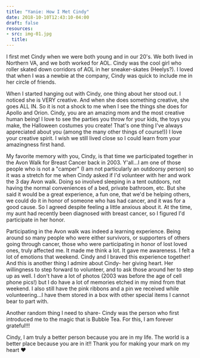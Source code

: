 ```yaml
---
title: "Yanie: How I Met Cindy"
date: 2018-10-10T12:43:10-04:00
draft: false
resources:
- src: img-01.jpg
  title:
---
```


I first met Cindy when we were both young and in our 20's. We both lived in Northern VA, and we both worked for AOL. Cindy was the cool girl who roller skated down corridors of AOL in her sneaker-skates (Heelys?). I loved that when I was a newbie at the company, Cindy was quick to include me in her circle of friends.  

When I started hanging out with Cindy, one thing about her stood out. I noticed she is VERY
creative. And when she does something creative, she goes ALL IN. So it is not a shock to me when I see the things she does for Apollo and Orion. Cindy, you are an amazing mom and the most creative human being! I love to see the parties you throw for your kids, the toys you make, the Halloween costumes you create! That's one thing I've always appreciated about you (among the many other things of
course!)) I love your creative spirit. I wish we still lived close so I could learn from your amazingness first hand.

My favorite memory with you, Cindy, is that time we participated together in the Avon Walk
for Breast Cancer back in 2003. Y'all...I am one of those people who is not a "camper" (I am not particularly an outdoorsy person) so it was a stretch for me when Cindy asked if I'd volunteer with her and work the 3 day Avon walk. Doing so involved sleeping in a tent outdoors, not having the normal conveniences of a bed, private bathroom, etc. But she said it would be a great experience, a fun one, that we'd be helping others, we could do it in honor of someone who has had cancer, and it was for a good cause. So I agreed despite feeling a little anxious about it. At the time, my aunt had recently been diagnosed with breast cancer, so I figured I'd participate in her honor.

Participating in the Avon walk was indeed a learning experience. Being around so many people
who were either survivors, or supporters of others going through cancer, those who were participating in honor of lost loved ones, truly affected me. It made me think a lot. It gave me awareness. I felt a lot of emotions that weekend. Cindy and I braved this experience together! And this is another thing I admire about
Cindy- her giving heart. Her willingness to step forward to volunteer, and to ask those around her to step up as well.  I don't have a lot of photos (2003 was before the age of cell phone pics!) but I do have a lot of memories etched in my mind from that weekend. I also still have the pink ribbons and a pin we received while volunteering...I have them stored in a box with other special items I cannot bear to part with.


Another random thing I need to share- Cindy was the person who first introduced me to the
magic that is Bubble Tea. For this, I am forever grateful!!!

Cindy, I am truly a better person because you are in my life. The world is a better place because you are in it!! Thank you for making your mark on my heart :heart:
